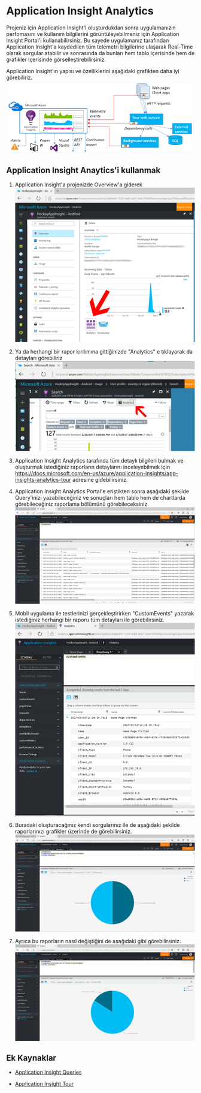 # Application Insight Analytics
Projeniz için Application Insight'I oluşturdukdan sonra uygulamanızın perfomasını ve kullanım bilgilerini görüntüleyebilmeniz için Application Insight Portal'i kullanabilirsiniz. Bu sayede uygulamanız tarafından Application Insight'a kaydedilen tüm telemetri bilgilerine ulaşarak Real-Time olarak sorgular atabilir ve sonrasında da bunları hem tablo içerisinde hem de grafikler içerisinde görselleştirebilirsiniz.

Application Insight'ın yapısı ve özelliklerini aşağıdaki grafikten daha iyi görebiliriz.
  <img src="images/0.png" alt="">

## Application Insight Anaytics'i kullanmak
1.  Application Insight'a projenizde Overview'a giderek
    <img src="images/1.png" alt="">
1. Ya da herhangi bir rapor kırılımına gittiğinizde "Analytics" e tıklayarak da detayları görebiliriz
    <img src="images/2.png" alt="">
1. Application Insight Analytics tarafında tüm detaylı bilgileri bulmak ve oluşturmak istediğiniz raporların detaylarını inceleyebilmek için https://docs.microsoft.com/en-us/azure/application-insights/app-insights-analytics-tour adresine gidebilirsiniz.

1. Application Insight Analytics Portal'e eriştikten sonra aşağıdaki şekilde Query'inizi yazabileceğiniz ve sonuçları hem tablo hem de chartlarda görebileceğiniz raporlama bölümünü görebileceksiniz.
    <img src="images/3.png" alt="">
1. Mobil uygulama ile testlerinizi gerçekleştirirken "CustomEvents" yazarak istediğiniz herhangi bir raporu tüm detayları ile görebilirsiniz.
    <img src="images/4.png" alt="">
1. Buradaki oluşturacağınız kendi sorgularınız ile de aşağıdaki şekilde raporlarınızı grafikler üzerinde de görebilirsiniz.
    <img src="images/5.png" alt="">
1. Ayrıca bu raporların nasıl değiştiğini de aşağıdaki gibi görebilirsiniz.
    <img src="images/6.png" alt="">

## Ek Kaynaklar
- [Application Insight Queries](https://docs.microsoft.com/en-us/azure/application-insights/app-insights-analytics-reference)

- [Application Insight Tour](https://docs.microsoft.com/en-us/azure/application-insights/app-insights-analytics-tour)
